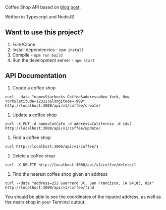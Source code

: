 Coffee Shop API based on [blog post](http://mherman.org/blog/2016/11/05/developing-a-restful-api-with-node-and-typescript/#.WB3zyeErJE4).

Written in Typescript and NodeJS

## Want to use this project?

1. Fork/Clone
1. Install dependencies - `npm install`
1. Compile - `npm run build`
1. Run the development server - `npm start`

## API Documentation

1. Create a coffee shop
```
curl --data "name=Starbucks Coffee&address=New York, New York&latitude=123123&longitude=-999" http://localhost:3000/api/v1/coffee/create/
```

1. Update a coffee shop
```
curl -X PUT -d name=CatCafe -d address=California -d id=2 http://localhost:3000/api/v1/coffee/update/
```

1. Find a coffee shop
```
curl http://localhost:3000/api/v1/coffee/1
```

1. Delete a coffee shop
```
curl -X DELETE http://localhost:3000/api/v1/coffee/delete/1
```

1. Find the nearest coffee shop given an address
```
curl --data "address=252 Guerrero St, San Francisco, CA 94103, USA" http://localhost:3000/api/v1/coffee/find
```
You should be able to see the coordinates of the inputed address, as well as the nears shop in your Terminal output. 
